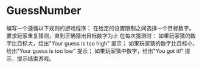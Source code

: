 # GuessNumber


编写一个遵循以下规则的游戏程序：
在给定的设置限制之间选择一个目标数字。
要求玩家重复猜测，直到正确猜出目标数字为止
在每次猜测时：
如果玩家猜的数字比目标大，给出"Your guess is too high" 提示；
如果玩家猜的数字比目标小，给出"Your guess is too low" 提示；
如果玩家猜中数字，给出"You got it!" 提示，提示结束游戏。

